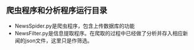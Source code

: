 ## 爬虫程序和分析程序运行目录

- NewsSpider.py是爬虫程序，包含上传数据库的功能
- NewsFilter.py是信息提取程序。在爬取的过程中已经做了分析并存入相应新闻的json文件，这里只是作筛选。
